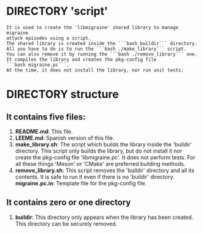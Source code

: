 # DIRECTORY 'script'
	It is used to create the 'libmigraine' shared library to manage migraine
	attack episodes using a script.
	The shared library is created inside the ```bash buildir``` directory.
	All you have to do is to run the ```bash ./make_library``` script.
	You can also remove it by running the ```bash ./remove_library``` one.
	It compiles the library and creates the pkg-config file 
	```bash migraine.pc```.
	At the time, it does not install the library, nor run unit tests.
	
# DIRECTORY structure
## It contains five files:
1. **README.md**:
   This file.
1. **LEEME.md**:
   Spanish version of this file.
1. **make_library.sh**:
   The script which builds the library inside the 'buildir' directory.
   This script only builds the library, but do not install it nor create the
   pkg-config file 'libmigraine.pc'. It does not perform tests.
   For all these things 'Meson' or 'CMake' are preferred building methods.
1. **remove_library.sh**:
   This script removes the 'buildir' directory and all its contents.
   It is safe to run it even if there is no 'buildir' directory.
   **migraine.pc.in**:
   Template file for the pkg-config file.

## It contains zero or one directory
1. **buildir**:
   This directory only appears when the library has been created.
   This directory can be securely removed.

